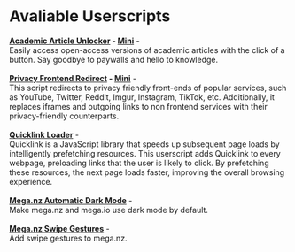 # Avaliable Userscripts
**[Academic Article Unlocker](https://github.com/NyeUsr/Userscripts/raw/main/Academic%20Article%20Unlocker.user.js) - [Mini](https://github.com/NyeUsr/Userscripts/raw/main/Minified/Academic%20Article%20Unlocker.min.user.js)** -<br>
Easily access open-access versions of academic articles with the click of a button. Say goodbye to paywalls and hello to knowledge.<br><br>
**[Privacy Frontend Redirect](https://github.com/NyeUsr/Userscripts/raw/main/Privacy%20Frontend%20Redirect.user.js)  - [Mini](https://github.com/NyeUsr/Userscripts/raw/main/Minified/Privacy%20Frontend%20Redirect.min.user.js)** -<br>
This script redirects to privacy friendly front-ends of popular services, such as YouTube, Twitter, Reddit, Imgur, Instagram, TikTok, etc. Additionally, it replaces iframes and outgoing links to non frontend services with their privacy-friendly counterparts.<br><br>
**[Quicklink Loader](https://github.com/NyeUsr/Userscripts/raw/main/Quicklink%20Loader.user.js)** -<br>
Quicklink is a JavaScript library that speeds up subsequent page loads by intelligently prefetching resources. This userscript adds Quicklink to every webpage, preloading links that the user is likely to click. By prefetching these resources, the next page loads faster, improving the overall browsing experience.<br><br>
**[Mega.nz Automatic Dark Mode](https://github.com/NyeUsr/Userscripts/raw/main/Mega.nz%20Automatic%20Dark%20Mode.user.js)** -<br>
Make mega.nz and mega.io use dark mode by default.<br><br>
**[Mega.nz Swipe Gestures](https://github.com/NyeUsr/Userscripts/raw/main/Mega.nz%20Swipe%20Gestures.user.js)** -<br>
Add swipe gestures to mega.nz.<br><br>
